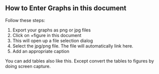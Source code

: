## How to Enter Graphs in this document

Follow these steps:

1. Export your graphs as png or jpg files
2. Click on +figure in this document
3. This will open up a file selection dialog
4. Select the jpg/png file. The file will automatically link here. 
5. Add an appropriate caption

You can add tables also like this. Except convert the tables to figures by doing screen capture. 
  